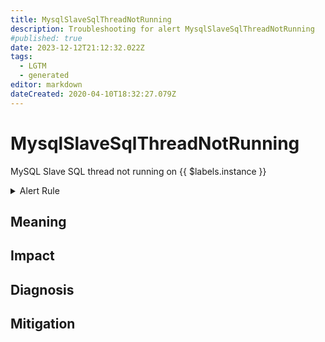 ```yaml
---
title: MysqlSlaveSqlThreadNotRunning
description: Troubleshooting for alert MysqlSlaveSqlThreadNotRunning
#published: true
date: 2023-12-12T21:12:32.022Z
tags: 
  - LGTM
  - generated
editor: markdown
dateCreated: 2020-04-10T18:32:27.079Z
---
```


# MysqlSlaveSqlThreadNotRunning

MySQL Slave SQL thread not running on {{ $labels.instance }}

<details>
  <summary>Alert Rule</summary>

{{% rule "mysql/mysqld-exporter.yml" "MysqlSlaveSqlThreadNotRunning" %}}

{{% comment %}}

```yaml
alert: MysqlSlaveSqlThreadNotRunning
expr: ( mysql_slave_status_slave_sql_running and ON (instance) mysql_slave_status_master_server_id > 0) == 0
for: 0m
labels:
    severity: critical
annotations:
    summary: MySQL Slave SQL thread not running (instance {{ $labels.instance }})
    description: |-
        MySQL Slave SQL thread not running on {{ $labels.instance }}
          VALUE = {{ $value }}
          LABELS = {{ $labels }}
    runbook: https://github.com/srerun/prometheus-alerts/blob/main/content/runbooks/mysqld-exporter/MysqlSlaveSqlThreadNotRunning.md

```

{{% /comment %}}

</details>


## Meaning
[//]: # "Short paragraph that explains what the alert means"


## Impact
[//]: # "What could / will happen if the alert is not addressed"



## Diagnosis
[//]: # "Steps to take to identify the cause of the problem"



## Mitigation
[//]: # "The steps necessary to resolve the alert"

